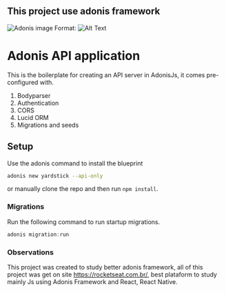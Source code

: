 ## This project use adonis framework

![Adonis image](/images/adonis.png)
Format: ![Alt Text](url)

# Adonis API application

This is the boilerplate for creating an API server in AdonisJs, it comes pre-configured with.

1. Bodyparser
2. Authentication
3. CORS
4. Lucid ORM
5. Migrations and seeds

## Setup

Use the adonis command to install the blueprint

```bash
adonis new yardstick --api-only
```

or manually clone the repo and then run `npm install`.


### Migrations

Run the following command to run startup migrations.

```js
adonis migration:run
```


### Observations

This project was created to study better adonis framework, all of this project was get on site https://rocketseat.com.br/, best plataform to study mainly Js using Adonis Framework and React, React Native.
